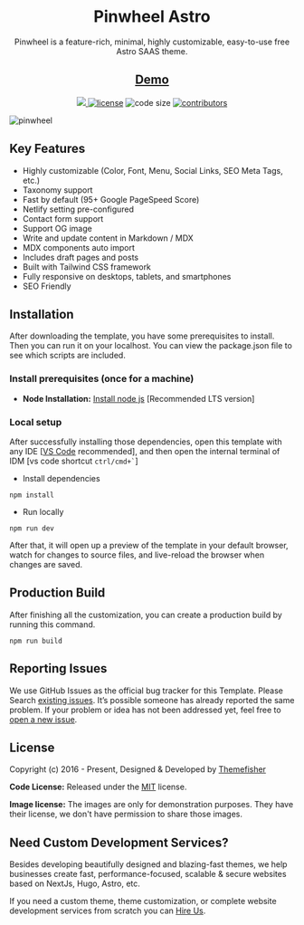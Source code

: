 <h1 align=center>Pinwheel Astro</h1>
<p align=center>Pinwheel is a feature-rich, minimal, highly customizable, easy-to-use free Astro SAAS theme.</p>
<h2 align="center"><a target="_blank" href="https://pinwheel-astro.vercel.app/" rel="nofollow">Demo</a></h2>

<p align=center>
  <a href="https://github.com/withastro/astro/releases/tag/astro%402.0.11" alt="Contributors">
    <img src="https://img.shields.io/static/v1?label=ASTRO&message=2.0&color=000&logo=astro" />
  </a>

  <a href="https://github.com/themefisher/pinwheel-astro/blob/main/LICENSE">
    <img src="https://img.shields.io/github/license/themefisher/pinwheel-astro" alt="license"></a>

  <img src="https://img.shields.io/github/languages/code-size/themefisher/pinwheel-astro" alt="code size">

  <a href="https://github.com/themefisher/pinwheel-astro/graphs/contributors">
    <img src="https://img.shields.io/github/contributors/themefisher/bigspring-light-astro" alt="contributors"></a>
</p>

![pinwheel](https://demo.themefisher.com/thumbnails/pinwheel.png)

<!-- small description -->

<!-- key features -->
## Key Features

- Highly customizable (Color, Font, Menu, Social Links, SEO Meta Tags, etc.)
- Taxonomy support
- Fast by default (95+ Google PageSpeed Score)
- Netlify setting pre-configured
- Contact form support
- Support OG image
- Write and update content in Markdown / MDX
- MDX components auto import
- Includes draft pages and posts
- Built with Tailwind CSS framework
- Fully responsive on desktops, tablets, and smartphones
- SEO Friendly

<!-- installation -->
## Installation

After downloading the template, you have some prerequisites to install. Then you can run it on your localhost. You can view the package.json file to see which scripts are included.

### Install prerequisites (once for a machine)

- **Node Installation:** [Install node js](https://nodejs.org/en/download/) [Recommended LTS version]

### Local setup

After successfully installing those dependencies, open this template with any IDE [[VS Code](https://code.visualstudio.com/) recommended], and then open the internal terminal of IDM [vs code shortcut <code>ctrl/cmd+\`</code>]

- Install dependencies

```
npm install
```

- Run locally

```
npm run dev
```

After that, it will open up a preview of the template in your default browser, watch for changes to source files, and live-reload the browser when changes are saved.

## Production Build

After finishing all the customization, you can create a production build by running this command.

```
npm run build
```

<!-- reporting issue -->
## Reporting Issues

We use GitHub Issues as the official bug tracker for this Template. Please Search [existing issues](https://github.com/themefisher/pinwheel-astro/issues). It’s possible someone has already reported the same problem.
If your problem or idea has not been addressed yet, feel free to [open a new issue](https://github.com/themefisher/pinwheel-astro/issues).

<!-- licence -->
## License

Copyright (c) 2016 - Present, Designed & Developed by [Themefisher](https://themefisher.com)

**Code License:** Released under the [MIT](https://github.com/themefisher/pinwheel-astro/blob/main/LICENSE) license.

**Image license:** The images are only for demonstration purposes. They have their license, we don't have permission to share those images.

## Need Custom Development Services?

Besides developing beautifully designed and blazing-fast themes, we help businesses create fast, performance-focused, scalable & secure websites based on NextJs, Hugo, Astro, etc.

If you need a custom theme, theme customization, or complete website development services from scratch you can [Hire Us](https://themefisher.com/contact).
